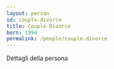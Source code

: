 ```yaml
---
layout: person
id: couple.divorce
title: Couple Divorce
born: 1994
permalink: /people/couple.divorce
---
```


Dettagli della persona 
